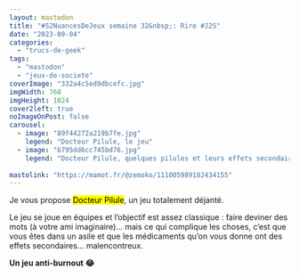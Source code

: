 ```yaml
---
layout: mastodon
title: "#52NuancesDeJeux semaine 32&nbsp;: Rire #J2S"
date: "2023-09-04"
categories: 
  - "trucs-de-geek"
tags: 
  - "mastodon"
  - "jeux-de-societe"
coverImage: "332a4c5ed9dbcefc.jpg"
imgWidth: 768
imgHeight: 1024
cover2left: true
noImageOnPost: false
carousel: 
  - image: "89f44272a219b7fe.jpg"
    legend: "Docteur Pilule, le jeu"
  - image: "b795dd6cc745bd76.jpg"
    legend: "Docteur Pilule, quelques pilules et leurs effets secondaires"
    
mastolink: "https://mamot.fr/@zemoko/111005989182434155"
---
```


Je vous propose <mark>Docteur Pilule</mark>, un jeu totalement déjanté.

Le jeu se joue en équipes et l’objectif est assez classique&nbsp;: faire deviner des mots (à votre ami imaginaire)… mais ce qui complique les choses, c’est que vous êtes dans un asile et que les médicaments qu’on vous donne ont des effets secondaires… malencontreux.

<strong>Un jeu anti-burnout 😂</strong>

